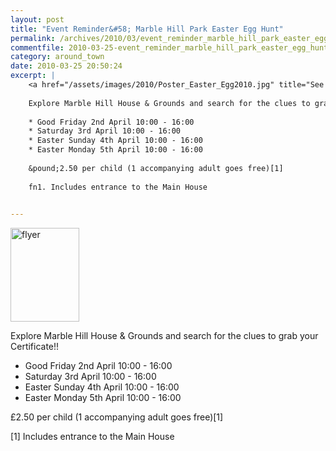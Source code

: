```yaml
---
layout: post
title: "Event Reminder&#58; Marble Hill Park Easter Egg Hunt"
permalink: /archives/2010/03/event_reminder_marble_hill_park_easter_egg_hunt.html
commentfile: 2010-03-25-event_reminder_marble_hill_park_easter_egg_hunt
category: around_town
date: 2010-03-25 20:50:24
excerpt: |
    <a href="/assets/images/2010/Poster_Easter_Egg2010.jpg" title="See larger version of - flyer"><img src="/assets/images/2010/Poster_Easter_Egg2010_thumb.jpg" width="110" height="150" alt="flyer" class="photo right" /></a>
    
    Explore Marble Hill House & Grounds and search for the clues to grab your Certificate!!
    
    * Good Friday 2nd April 10:00 - 16:00
    * Saturday 3rd April 10:00 - 16:00
    * Easter Sunday 4th April 10:00 - 16:00
    * Easter Monday 5th April 10:00 - 16:00
    
    &pound;2.50 per child (1 accompanying adult goes free)[1]
    
    fn1. Includes entrance to the Main House
    

---
```


<a href="/assets/images/2010/Poster_Easter_Egg2010.jpg" title="See larger version of - flyer"><img src="/assets/images/2010/Poster_Easter_Egg2010_thumb.jpg" width="110" height="150" alt="flyer" class="photo right" /></a>

Explore Marble Hill House & Grounds and search for the clues to grab your Certificate!!

-   Good Friday 2nd April 10:00 - 16:00
-   Saturday 3rd April 10:00 - 16:00
-   Easter Sunday 4th April 10:00 - 16:00
-   Easter Monday 5th April 10:00 - 16:00

£2.50 per child (1 accompanying adult goes free)[1]

[1] Includes entrance to the Main House
